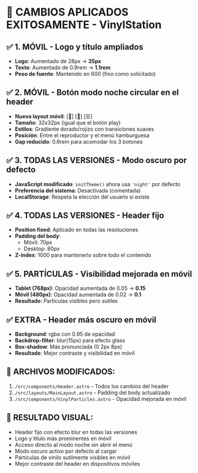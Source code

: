 # 🎯 CAMBIOS APLICADOS EXITOSAMENTE - VinylStation

## ✅ 1. MÓVIL - Logo y título ampliados
- **Logo**: Aumentado de 28px → **35px**
- **Texto**: Aumentado de 0.9rem → **1.1rem**
- **Peso de fuente**: Mantenido en 600 (fino como solicitado)

## ✅ 2. MÓVIL - Botón modo noche circular en el header
- **Nuevo layout móvil**: [🎵] [🌙] [☰]
- **Tamaño**: 32x32px (igual que el botón play)
- **Estilos**: Gradiente dorado/rojizo con transiciones suaves
- **Posición**: Entre el reproductor y el menú hamburguesa
- **Gap reducido**: 0.6rem para acomodar los 3 botones

## ✅ 3. TODAS LAS VERSIONES - Modo oscuro por defecto
- **JavaScript modificado**: `initTheme()` ahora usa `'night'` por defecto
- **Preferencia del sistema**: Desactivada (comentada)
- **LocalStorage**: Respeta la elección del usuario si existe

## ✅ 4. TODAS LAS VERSIONES - Header fijo
- **Position fixed**: Aplicado en todas las resoluciones
- **Padding del body**: 
  - Móvil: 70px
  - Desktop: 80px
- **Z-index**: 1000 para mantenerlo sobre todo el contenido

## ✅ 5. PARTÍCULAS - Visibilidad mejorada en móvil
- **Tablet (768px)**: Opacidad aumentada de 0.05 → **0.15**
- **Móvil (480px)**: Opacidad aumentada de 0.02 → **0.1**
- **Resultado**: Partículas visibles pero sutiles

## ✅ EXTRA - Header más oscuro en móvil
- **Background**: rgba con 0.95 de opacidad
- **Backdrop-filter**: blur(15px) para efecto glass
- **Box-shadow**: Más pronunciada (0 2px 8px)
- **Resultado**: Mejor contraste y visibilidad en móvil

## 📝 ARCHIVOS MODIFICADOS:
1. `/src/components/Header.astro` - Todos los cambios del header
2. `/src/layouts/MainLayout.astro` - Padding del body actualizado
3. `/src/components/VinylParticles.astro` - Opacidad mejorada en móvil

## 🎨 RESULTADO VISUAL:
- Header fijo con efecto blur en todas las versiones
- Logo y título más prominentes en móvil
- Acceso directo al modo noche sin abrir el menú
- Modo oscuro activo por defecto al cargar
- Partículas de vinilo sutilmente visibles en móvil
- Mejor contraste del header en dispositivos móviles
